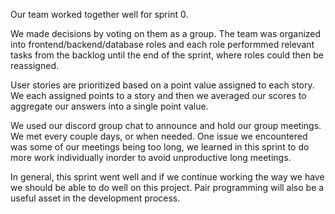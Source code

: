 Our team worked together well for sprint 0.

We made decisions by voting on them as a group. The team was organized into frontend/backend/database roles and each role performmed relevant tasks from the backlog until the end of the sprint, where roles could then be reassigned.

User stories are prioritized based on a point value assigned to each story. We each assigned points to a story and then we averaged our scores to aggregate our answers into a single point value. 

We used our discord group chat to announce and hold our group meetings. We met every couple days, or when needed. One issue we encountered was some of our meetings being too long, we learned in this sprint to do more work individually inorder to avoid unproductive long meetings.

In general, this sprint went well and if we continue working the way we have we should be able to do well on this project. Pair programming will also be a useful asset in the development process.
